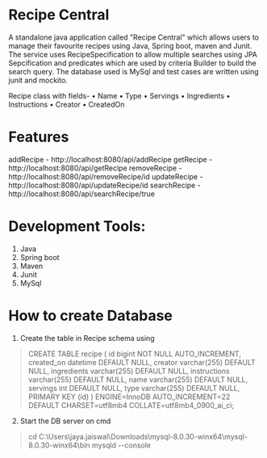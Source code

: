 # Recipe Central
A standalone java application called "Recipe Central" which allows users to manage their favourite recipes using Java, Spring boot, maven and Junit. The service uses RecipeSpecification to allow multiple searches using JPA Sepcification and predicates which are used by criteria Builder to build the search query. The database used is MySql and test cases are written using junit and mockito.

Recipe class with fields-
•	Name
•	Type
•	Servings
•	Ingredients
•	Instructions
•	Creator
•	CreatedOn


# Features

addRecipe - http://localhost:8080/api/addRecipe
getRecipe - http://localhost:8080/api/getRecipe
removeRecipe - http://localhost:8080/api/removeRecipe/id
updateRecipe - http://localhost:8080/api/updateRecipe/id
searchRecipe - http://localhost:8080/api/searchRecipe/true

# Development Tools:
1. Java
2. Spring boot
3. Maven
4. Junit
5. MySql

# How to create Database 

1. Create the table in Recipe schema using

> CREATE TABLE recipe ( id bigint NOT NULL AUTO_INCREMENT, created_on datetime DEFAULT NULL, creator varchar(255) DEFAULT NULL, ingredients varchar(255) DEFAULT NULL, instructions varchar(255) DEFAULT NULL, name varchar(255) DEFAULT NULL, servings int DEFAULT NULL, type varchar(255) DEFAULT NULL, PRIMARY KEY (id) ) ENGINE=InnoDB AUTO_INCREMENT=22 DEFAULT CHARSET=utf8mb4 COLLATE=utf8mb4_0900_ai_ci;

2. Start the DB server on cmd

> cd C:\Users\jaya.jaiswal\Downloads\mysql-8.0.30-winx64\mysql-8.0.30-winx64\bin 
> mysqld --console
